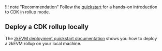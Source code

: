 !!! note "Recommendation"
    Follow the [quickstart](quickstart-rollup.md) for a hands-on introduction to CDK in rollup mode.

## Deploy a CDK rollup locally

The [zkEVM deployment quickstart documentation](../..//zkEVM/step1-fullzkevm.md) shows you how to deploy a zkEVM rollup on your local machine.

